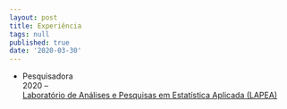 ```yaml
---
layout: post
title: Experiência
tags: null
published: true
date: '2020-03-30'
---
```

* Pesquisadora  
2020 –  
[Laboratório de Análises e Pesquisas em Estatística Aplicada (LAPEA)](http://www.ppestbio.ufv.br/?page_id=2143)
